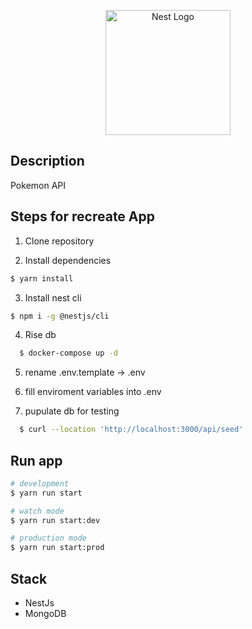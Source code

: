 <p align="center">
  <a href="http://nestjs.com/" target="blank"><img src="https://nestjs.com/img/logo-small.svg" width="200" alt="Nest Logo" /></a>
</p>


## Description

Pokemon API

## Steps for recreate App

1. Clone repository

2. Install dependencies

```bash
$ yarn install
```
3. Install nest cli

```bash
$ npm i -g @nestjs/cli
```

4. Rise db

```bash
  $ docker-compose up -d
```
5. rename .env.template -> .env

6. fill enviroment variables into .env

7. pupulate db for testing

```bash
  $ curl --location 'http://localhost:3000/api/seed'
```

## Run app
```bash
# development
$ yarn run start

# watch mode
$ yarn run start:dev

# production mode
$ yarn run start:prod
```

## Stack

- NestJs
- MongoDB
